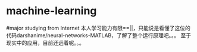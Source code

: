 # machine-learning
#major studying from Internet
本人学习能力有限==||，只能说是看懂了这位的代码darshanime/neural-networks-MATLAB，了解了整个运行原理吧。。。
至于现实中的应用，目前还远着呢。。。

